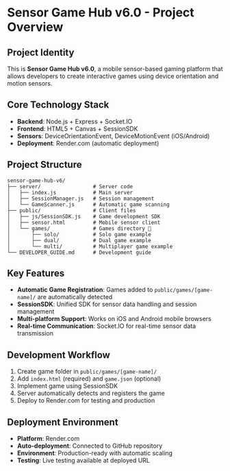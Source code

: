 # Sensor Game Hub v6.0 - Project Overview

## Project Identity
This is **Sensor Game Hub v6.0**, a mobile sensor-based gaming platform that allows developers to create interactive games using device orientation and motion sensors.

## Core Technology Stack
- **Backend**: Node.js + Express + Socket.IO
- **Frontend**: HTML5 + Canvas + SessionSDK
- **Sensors**: DeviceOrientationEvent, DeviceMotionEvent (iOS/Android)
- **Deployment**: Render.com (automatic deployment)

## Project Structure
```
sensor-game-hub-v6/
├── server/                 # Server code
│   ├── index.js            # Main server
│   ├── SessionManager.js   # Session management
│   └── GameScanner.js      # Automatic game scanning
├── public/                 # Client files
│   ├── js/SessionSDK.js    # Game development SDK
│   ├── sensor.html         # Mobile sensor client
│   └── games/              # Games directory 📁
│       ├── solo/           # Solo game example
│       ├── dual/           # Dual game example
│       └── multi/          # Multiplayer game example
└── DEVELOPER_GUIDE.md      # Development guide
```

## Key Features
- **Automatic Game Registration**: Games added to `public/games/[game-name]/` are automatically detected
- **SessionSDK**: Unified SDK for sensor data handling and session management
- **Multi-platform Support**: Works on iOS and Android mobile browsers
- **Real-time Communication**: Socket.IO for real-time sensor data transmission

## Development Workflow
1. Create game folder in `public/games/[game-name]/`
2. Add `index.html` (required) and `game.json` (optional)
3. Implement game using SessionSDK
4. Server automatically detects and registers the game
5. Deploy to Render.com for testing and production

## Deployment Environment
- **Platform**: Render.com
- **Auto-deployment**: Connected to GitHub repository
- **Environment**: Production-ready with automatic scaling
- **Testing**: Live testing available at deployed URL